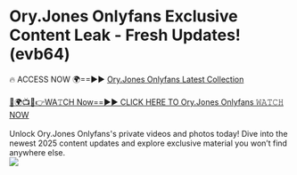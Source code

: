 # Ory.Jones Onlyfans Exclusive Content Leak - Fresh Updates! (evb64)

🔥 ACCESS NOW 🌍==►► <a href="https://tinyurl.com/kvy9nzfs" rel="nofollow">Ory.Jones Onlyfans Latest Collection</a>
<br><br>
[🔴🌍📺📱👉WA𝚃CH Now==►► CLICK HERE TO Ory.Jones Onlyfans 𝚆𝙰𝚃𝙲𝙷 NOW](https://tinyurl.com/kvy9nzfs)
<br><br>
Unlock Ory.Jones Onlyfans's private videos and photos today! Dive into the newest 2025 content updates and explore exclusive material you won’t find anywhere else.
<br>
<a href="https://tinyurl.com/kvy9nzfs" rel="nofollow" data-target="animated-image.originalLink"><img src="https://camo.githubusercontent.com/8a4f000d20f83aca3bf7ec5f350d767afa0574a8a352519fd8cfa583a6f93a33/68747470733a2f2f692e696d6775722e636f6d2f644a486b345a712e676966" data-canonical-src="https://i.imgur.com/dJHk4Zq.gif" style="max-width: 100%; display: inline-block;" data-target="animated-image.originalImage"></a>
<br>
